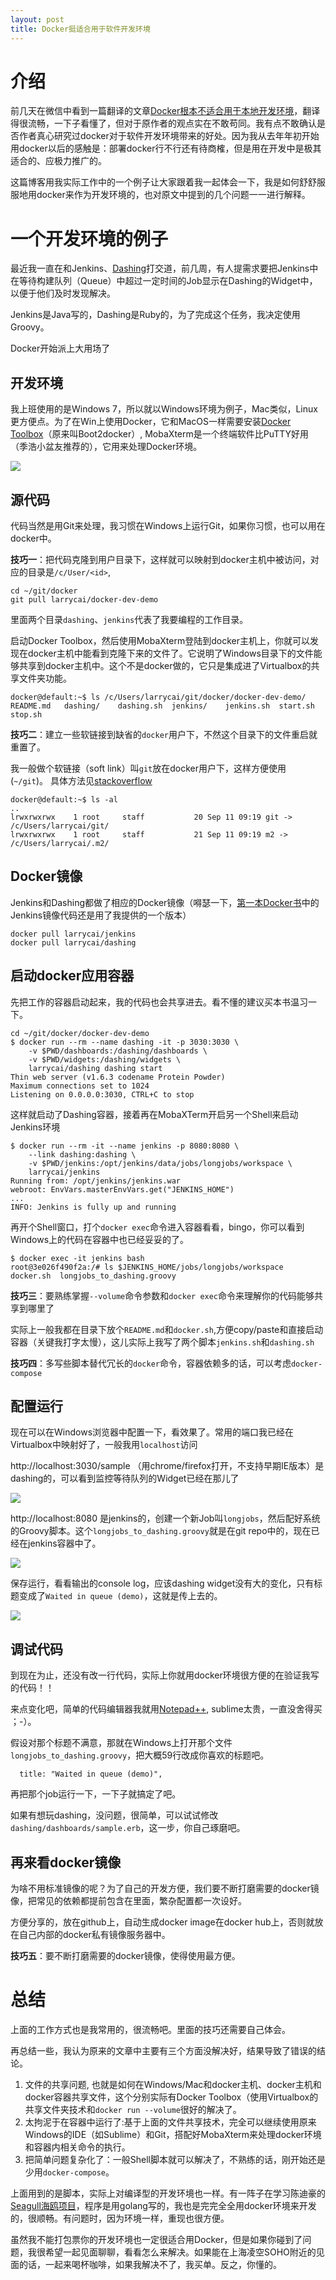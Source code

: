 ```yaml
---
layout: post
title: Docker挺适合用于软件开发环境
---
```

# 介绍 #

前几天在微信中看到一篇翻译的文章[Docker根本不适合用于本地开发环境](http://dockone.io/article/660)，翻译得很流畅，一下子看懂了，但对于原作者的观点实在不敢苟同。我有点不敢确认是否作者真心研究过docker对于软件开发环境带来的好处。因为我从去年年初开始用docker以后的感触是：部署docker行不行还有待商榷，但是用在开发中是极其适合的、应极力推广的。

这篇博客用我实际工作中的一个例子让大家跟着我一起体会一下，我是如何舒舒服服地用docker来作为开发环境的，也对原文中提到的几个问题一一进行解释。

# 一个开发环境的例子 #

最近我一直在和Jenkins、[Dashing](dashing.io)打交道，前几周，有人提需求要把Jenkins中在等待构建队列（Queue）中超过一定时间的Job显示在Dashing的Widget中，以便于他们及时发现解决。

Jenkins是Java写的，Dashing是Ruby的，为了完成这个任务，我决定使用Groovy。

Docker开始派上大用场了

## 开发环境 ##
我上班使用的是Windows 7，所以就以Windows环境为例子，Mac类似，Linux更方便点。为了在Win上使用Docker，它和MacOS一样需要安装[Docker Toolbox](https://www.docker.com/toolbox)（原来叫Boot2docker）, MobaXterm是一个终端软件比PuTTY好用（季浩小盆友推荐的），它用来处理Docker环境。

![](https://www.docker.com/sites/default/files/products/tbox.jpg)

## 源代码 ##

代码当然是用Git来处理，我习惯在Windows上运行Git，如果你习惯，也可以用在docker中。


**技巧一**：把代码克隆到用户目录下，这样就可以映射到docker主机中被访问，对应的目录是`/c/User/<id>`,

	cd ~/git/docker
    git pull larrycai/docker-dev-demo

里面两个目录`dashing`、`jenkins`代表了我要编程的工作目录。

启动Docker Toolbox，然后使用MobaXterm登陆到docker主机上，你就可以发现在docker主机中能看到克隆下来的文件了。它说明了Windows目录下的文件能够共享到docker主机中。这个不是docker做的，它只是集成进了Virtualbox的共享文件夹功能。


	docker@default:~$ ls /c/Users/larrycai/git/docker/docker-dev-demo/
	README.md   dashing/    dashing.sh  jenkins/    jenkins.sh  start.sh    stop.sh

**技巧二**：建立一些软链接到缺省的`docker`用户下，不然这个目录下的文件重启就重置了。

我一般做个软链接（soft link）叫`git`放在docker用户下，这样方便使用 (`~/git`)。 具体方法见[stackoverflow](http://stackoverflow.com/questions/26639968/boot2docker-startup-script-to-mount-local-shared-folder-with-host/) 

	docker@default:~$ ls -al
	..
	lrwxrwxrwx    1 root     staff           20 Sep 11 09:19 git -> /c/Users/larrycai/git/
	lrwxrwxrwx    1 root     staff           21 Sep 11 09:19 m2 -> /c/Users/larrycai/.m2/

## Docker镜像 ##

Jenkins和Dashing都做了相应的Docker镜像（嘚瑟一下，[第一本Docker书](http://book.douban.com/subject/26285268/)中的Jenkins镜像代码还是用了我提供的一个版本）

	docker pull larrycai/jenkins
	docker pull larrycai/dashing

## 启动docker应用容器 ##

先把工作的容器启动起来，我的代码也会共享进去。看不懂的建议买本书温习一下。

	cd ~/git/docker/docker-dev-demo
	$ docker run --rm --name dashing -it -p 3030:3030 \
		-v $PWD/dashboards:/dashing/dashboards \
		-v $PWD/widgets:/dashing/widgets \
		larrycai/dashing dashing start
	Thin web server (v1.6.3 codename Protein Powder)
	Maximum connections set to 1024
	Listening on 0.0.0.0:3030, CTRL+C to stop

这样就启动了Dashing容器，接着再在MobaXTerm开启另一个Shell来启动Jenkins环境

	$ docker run --rm -it --name jenkins -p 8080:8080 \
		--link dashing:dashing \
		-v $PWD/jenkins:/opt/jenkins/data/jobs/longjobs/workspace \
	 	larrycai/jenkins
	Running from: /opt/jenkins/jenkins.war
	webroot: EnvVars.masterEnvVars.get("JENKINS_HOME")
	...
	INFO: Jenkins is fully up and running

再开个Shell窗口，打个`docker exec`命令进入容器看看，bingo，你可以看到Windows上的代码在容器中也已经妥妥的了。

	$ docker exec -it jenkins bash
	root@3e026f490f2a:/# ls $JENKINS_HOME/jobs/longjobs/workspace
	docker.sh  longjobs_to_dashing.groovy

**技巧三**：要熟练掌握`--volume`命令参数和`docker exec`命令来理解你的代码能够共享到哪里了

实际上一般我都在目录下放个`README.md`和`docker.sh`,方便copy/paste和直接启动容器（关键我打字太慢），这儿实际上我写了两个脚本`jenkins.sh`和`dashing.sh`

**技巧四**：多写些脚本替代冗长的`docker`命令，容器依赖多的话，可以考虑`docker-compose`

## 配置运行 ##

现在可以在Windows浏览器中配置一下，看效果了。常用的端口我已经在Virtualbox中映射好了，一般我用`localhost`访问

http://localhost:3030/sample （用chrome/firefox打开，不支持早期IE版本）是dashing的，可以看到监控等待队列的Widget已经在那儿了

![](https://www.larrycaiyu.com/images/docker-dev-demo-2.png)

http://localhost:8080 是jenkins的，创建一个新Job叫`longjobs`，然后配好系统的Groovy脚本。这个`longjobs_to_dashing.groovy`就是在git repo中的，现在已经在jenkins容器中了。

![](https://www.larrycaiyu.com/images/docker-dev-demo-1.png)

保存运行，看看输出的console log，应该dashing widget没有大的变化，只有标题变成了`Waited in queue (demo)`，这就是传上去的。

![](https://www.larrycaiyu.com/images/docker-dev-demo-3.png)

## 调试代码 ##

到现在为止，还没有改一行代码，实际上你就用docker环境很方便的在验证我写的代码！！

来点变化吧，简单的代码编辑器我就用[Notepad++](https://notepad-plus-plus.org/), sublime太贵，一直没舍得买 ；-）。

假设对那个标题不满意，那就在Windows上打开那个文件`longjobs_to_dashing.groovy`，把大概59行改成你喜欢的标题吧。

	  title: "Waited in queue (demo)",

再把那个job运行一下，一下子就搞定了吧。

如果有想玩dashing，没问题，很简单，可以试试修改`dashing/dashboards/sample.erb`，这一步，你自己琢磨吧。

## 再来看docker镜像 ##

为啥不用标准镜像的呢？为了自己的开发方便，我们要不断打磨需要的docker镜像，把常见的依赖都提前包含在里面，繁杂配置都一次设好。

方便分享的，放在github上，自动生成docker image在docker hub上，否则就放在自己内部的docker私有镜像服务器中。

**技巧五**：要不断打磨需要的docker镜像，使得使用最方便。

# 总结 #

上面的工作方式也是我常用的，很流畅吧。里面的技巧还需要自己体会。

再总结一些，我认为原来的文章中主要有三个方面没解决好，结果导致了错误的结论。

1. 文件的共享问题, 也就是如何在Windows/Mac和docker主机、docker主机和docker容器共享文件，这个分别实际有Docker Toolbox（使用Virtualbox的共享文件夹技术和`docker run --volume`很好的解决了。
2. 太拘泥于在容器中运行了:基于上面的文件共享技术，完全可以继续使用原来Windows的IDE（如Sublime）和Git，搭配好MobaXterm来处理docker环境和容器内相关命令的执行。
3. 把简单问题复杂化了：一般Shell脚本就可以解决了，不熟练的话，刚开始还是少用`docker-compose`。

上面用到的是脚本，实际上对编译型的开发环境也一样。有一阵子在学习陈迪豪的[Seagull海鸥项目](https://github.com/tobegit3hub/seagull)，程序是用golang写的，我也是完完全全用docker环境来开发的，很顺畅。有问题时，因为环境一样，重现也很方便。

虽然我不能打包票你的开发环境也一定很适合用Docker，但是如果你碰到了问题，我很希望一起见面聊聊，看看怎么来解决。如果能在上海凌空SOHO附近的见面的话，一起来喝杯咖啡，如果我解决不了，我买单。反之，你懂的。





